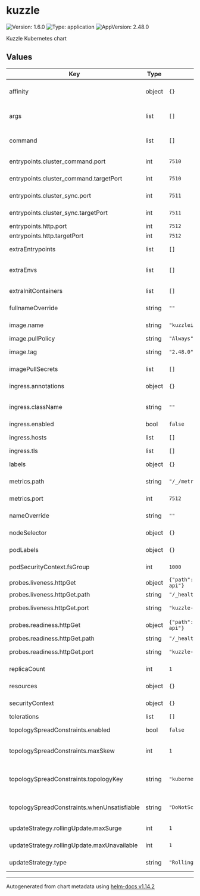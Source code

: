 # kuzzle

![Version: 1.6.0](https://img.shields.io/badge/Version-1.6.0-informational?style=flat-square) ![Type: application](https://img.shields.io/badge/Type-application-informational?style=flat-square) ![AppVersion: 2.48.0](https://img.shields.io/badge/AppVersion-2.48.0-informational?style=flat-square)

Kuzzle Kubernetes chart

## Values

| Key | Type | Default | Description |
|-----|------|---------|-------------|
| affinity | object | `{}` | Affinity rules for pod scheduling (advanced usage) |
| args | list | `[]` | Container args override (leave empty to use image default) |
| command | list | `[]` | Container command override (leave empty to use image default) |
| entrypoints.cluster_command.port | int | `7510` | Service port for cluster command channel |
| entrypoints.cluster_command.targetPort | int | `7510` | Container port for cluster command channel |
| entrypoints.cluster_sync.port | int | `7511` | Service port for cluster sync channel |
| entrypoints.cluster_sync.targetPort | int | `7511` | Container port for cluster sync channel |
| entrypoints.http.port | int | `7512` | Service port for HTTP API |
| entrypoints.http.targetPort | int | `7512` | Container port for HTTP API |
| extraEntrypoints | list | `[]` | Additional container ports to expose (e.g., MQTT, debug) |
| extraEnvs | list | `[]` | Additional environment variables to inject into the Kuzzle container |
| extraInitContainers | list | `[]` | Extra init containers to run before the main container |
| fullnameOverride | string | `""` | String to fully override chart name |
| image.name | string | `"kuzzleio/kuzzle"` | Kuzzle container image repository |
| image.pullPolicy | string | `"Always"` | Image pull policy |
| image.tag | string | `"2.48.0"` | Kuzzle image tag (overrides .Chart.AppVersion if set) |
| imagePullSecrets | list | `[]` | List of image pull secrets (for private registries) |
| ingress.annotations | object | `{}` | Additional annotations to add to the Ingress |
| ingress.className | string | `""` | IngressClass name (e.g., nginx, traefik); leave empty to use the cluster default |
| ingress.enabled | bool | `false` | Enable Ingress resource |
| ingress.hosts | list | `[]` | Ingress hosts configuration list |
| ingress.tls | list | `[]` | Ingress TLS configuration list |
| labels | object | `{}` | Extra labels added to all chart resources |
| metrics.path | string | `"/_/metrics"` | HTTP path for metrics endpoint |
| metrics.port | int | `7512` | Port exposed for metrics scraping |
| nameOverride | string | `""` | String to partially override chart name |
| nodeSelector | object | `{}` | Node labels for pod assignment |
| podLabels | object | `{}` | Extra labels added to the pod template metadata |
| podSecurityContext.fsGroup | int | `1000` | fsGroup for shared volumes in the pod |
| probes.liveness.httpGet | object | `{"path":"/_healthcheck","port":"kuzzle-api"}` | Liveness probe configuration |
| probes.liveness.httpGet.path | string | `"/_healthcheck"` | Liveness probe path |
| probes.liveness.httpGet.port | string | `"kuzzle-api"` | Liveness probe port (must match a named port) |
| probes.readiness.httpGet | object | `{"path":"/_healthcheck","port":"kuzzle-api"}` | Readiness probe configuration |
| probes.readiness.httpGet.path | string | `"/_healthcheck"` | Readiness probe path |
| probes.readiness.httpGet.port | string | `"kuzzle-api"` | Readiness probe port (must match a named port) |
| replicaCount | int | `1` | Number of Kuzzle pod replicas |
| resources | object | `{}` | Resource requests/limits for the Kuzzle container |
| securityContext | object | `{}` | Security context for the main Kuzzle container |
| tolerations | list | `[]` | Tolerations for tainted nodes |
| topologySpreadConstraints.enabled | bool | `false` | Enable pod distribution via topology spread constraints |
| topologySpreadConstraints.maxSkew | int | `1` | Maximum allowed skew between topology domains (1 = most even) |
| topologySpreadConstraints.topologyKey | string | `"kubernetes.io/hostname"` | Topology key to spread across (e.g., kubernetes.io/hostname or topology.kubernetes.io/zone) |
| topologySpreadConstraints.whenUnsatisfiable | string | `"DoNotSchedule"` | Behavior when constraints cannot be satisfied (DoNotSchedule|ScheduleAnyway) |
| updateStrategy.rollingUpdate.maxSurge | int | `1` | Max surge pods during rolling update |
| updateStrategy.rollingUpdate.maxUnavailable | int | `1` | Max unavailable pods during rolling update |
| updateStrategy.type | string | `"RollingUpdate"` | Deployment update strategy type |

----------------------------------------------
Autogenerated from chart metadata using [helm-docs v1.14.2](https://github.com/norwoodj/helm-docs/releases/v1.14.2)
